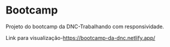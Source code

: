 # Bootcamp

Projeto do bootcamp da DNC-Trabalhando com responsividade.

Link para visualização-https://bootcamp-da-dnc.netlify.app/
